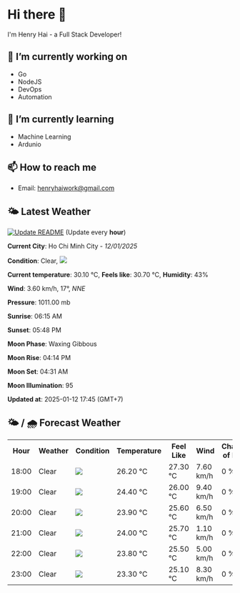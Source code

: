 # Hi there 👋

I'm Henry Hai - a Full Stack Developer!

## 🔭 I’m currently working on

- Go
- NodeJS
- DevOps
- Automation

## 🌱 I’m currently learning

- Machine Learning
- Ardunio

## 📫 How to reach me

- Email: <henryhaiwork@gmail.com>

## 🌤️ Latest Weather
[![Update README](https://github.com/henry0hai/henry0hai/actions/workflows/udpateReadme.yml/badge.svg)](https://github.com/henry0hai/henry0hai/actions/workflows/udpateReadme.yml)
(Update every **hour**)
<!-- CURRENT_WEATHER:START -->
**Current City**: Ho Chi Minh City - *12/01/2025*

**Condition**: Clear, <img src="https://cdn.weatherapi.com/weather/64x64/night/113.png"/>

**Current temperature**: 30.10 °C, **Feels like**: 30.70 °C, **Humidity**: 43%

**Wind**: 3.60 km/h, 17°, *NNE*

**Pressure**: 1011.00 mb

**Sunrise**: 06:15 AM

**Sunset**: 05:48 PM

**Moon Phase**: Waxing Gibbous

**Moon Rise**: 04:14 PM

**Moon Set**: 04:31 AM

**Moon Illumination**: 95

**Updated at**: 2025-01-12 17:45 (GMT+7)<!-- CURRENT_WEATHER:END -->

## 🌤️ / 🌧️ Forecast Weather
<!-- FORECAST_WEATHER:START -->
<table>
		<tr>
			<th>Hour</th>
			<th>Weather</th>
			<th>Condition</th>
			<th>Temperature</th>
			<th>Feel Like</th>
			<th>Wind</th>
			<th>Chance of Rain</th>
		</tr>
				<tr>
					<td>18:00</td>
					<td>Clear </td>
					<td><img src='https://cdn.weatherapi.com/weather/64x64/night/113.png'/></td>
					<td>26.20 °C</td>
					<td>27.30 °C</td>
					<td>7.60 km/h</td>
					<td>0 %</td>
				</tr>
				<tr>
					<td>19:00</td>
					<td>Clear </td>
					<td><img src='https://cdn.weatherapi.com/weather/64x64/night/113.png'/></td>
					<td>24.40 °C</td>
					<td>26.00 °C</td>
					<td>9.40 km/h</td>
					<td>0 %</td>
				</tr>
				<tr>
					<td>20:00</td>
					<td>Clear </td>
					<td><img src='https://cdn.weatherapi.com/weather/64x64/night/113.png'/></td>
					<td>23.90 °C</td>
					<td>25.60 °C</td>
					<td>6.50 km/h</td>
					<td>0 %</td>
				</tr>
				<tr>
					<td>21:00</td>
					<td>Clear </td>
					<td><img src='https://cdn.weatherapi.com/weather/64x64/night/113.png'/></td>
					<td>24.00 °C</td>
					<td>25.70 °C</td>
					<td>1.10 km/h</td>
					<td>0 %</td>
				</tr>
				<tr>
					<td>22:00</td>
					<td>Clear </td>
					<td><img src='https://cdn.weatherapi.com/weather/64x64/night/113.png'/></td>
					<td>23.80 °C</td>
					<td>25.50 °C</td>
					<td>5.00 km/h</td>
					<td>0 %</td>
				</tr>
				<tr>
					<td>23:00</td>
					<td>Clear </td>
					<td><img src='https://cdn.weatherapi.com/weather/64x64/night/113.png'/></td>
					<td>23.30 °C</td>
					<td>25.10 °C</td>
					<td>8.30 km/h</td>
					<td>0 %</td>
				</tr>
</table>
<!-- FORECAST_WEATHER:END -->
